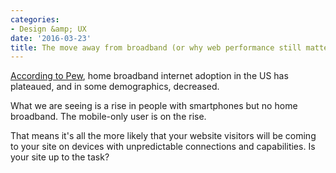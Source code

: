 ```yaml
---
categories:
- Design &amp; UX
date: '2016-03-23'
title: The move away from broadband (or why web performance still matters)
---
```


[According to Pew](http://www.pewinternet.org/2015/12/21/home-broadband-2015/), home broadband internet adoption in the US has plateaued, and in some demographics, decreased.

What we are seeing is a rise in people with smartphones but no home broadband. The mobile-only user is on the rise.

That means it's all the more likely that your website visitors will be coming to your site on devices with unpredictable connections and capabilities. Is your site up to the task?